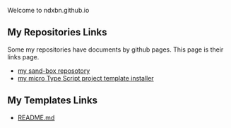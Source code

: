 Welcome to ndxbn.github.io

## My Repositories Links 
Some my repositories have documents by github pages. This page is their links page.

* [my sand-box reposotory](https://github.com/ndxbn/sand-box)
* [my micro Type Script project template installer](https://github.com/ndxbn/ts)

## My Templates Links

* [README.md](https://gist.github.com/ndxbn/87ab3f13cacaf2295367b891bc0c6abc)
